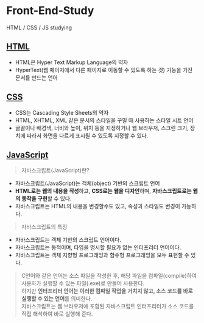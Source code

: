 # Front-End-Study
HTML / CSS / JS studying

## [HTML](https://github.com/iieunji023/Front-End-Study/blob/main/HTMLBasic.md)
* HTML은 Hyper Text Markup Language의 약자
* HyperText(웹 페이지에서 다른 페이지로 이동할 수 있도록 하는 것) 기능을 가진 문서를 만드는 언어


## [CSS](https://github.com/iieunji023/Front-End-Study/blob/main/CSSBasic.md)
* CSS는 Cascading Style Sheets의 약자
* HTML, XHTML, XML 같은 문서의 스타일을 꾸밀 때 사용하는 스타일 시트 언어
* 글꼴이나 배경색, 너비와 높이, 위치 등을 지정하거나
  웹 브라우저, 스크린 크기, 장치에 따라서 화면을 다르게 표시될 수 있도록 지정할 수 있다.

## [JavaScript](https://github.com/iieunji023/Front-End-Study/blob/main/JSBasic.md)
> 자바스크립트(JavaScript)란?
* 자바스크립트(JavaScript)는 객체(object) 기반의 스크립트 언어
* **HTML로는 웹의 내용을 작성**하고, **CSS로는 웹을 디자인**하며, **자바스크립트로는 웹의 동작을 구현**할 수 있다.
* 자바스크립트는 HTML의 내용을 변경할수도 있고, 속성과 스타일도 변경이 가능하다.

> 자바스크립트의 특징
* 자바스크립트는 객체 기반의 스크립트 언어이다.
* 자바스크립트는 동적이며, 타입을 명시할 필요가 없는 인터프리터 언어이다.
* 자바스크립트는 객체 지향형 프로그래밍과 함수형 프로그래밍을 모두 표현할 수 있다.


> C언어와 같은 언어는 소스 파일을 작성한 후, 해당 파일을 컴파일(compile)하여
사용자가 실행할 수 있는 파일(.exe)로 만들어 사용한다.<br>
하지만 **인터프리터 언어는 이러한 컴파일 작업을 거치지 않고, 소스 코드를 바로 실행할 수 있는 언어**를 의미한다. <br>
자바스크립트는 웹 브라우저에 포함된 자바스크립트 인터프리터가 소스 코드를 직접 해석하여 바로 실행해 준다.
